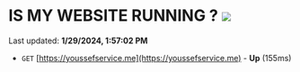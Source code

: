 # IS MY WEBSITE RUNNING ? [![](https://img.shields.io/static/v1?label=Sponsor&message=%E2%9D%A4&logo=GitHub&color=%23fe8e86)](https://github.com/sponsors/<username>)

Last updated: **1/29/2024, 1:57:02 PM**

- `GET` [https://youssefservice.me](https://youssefservice.me) - **Up** (155ms)
